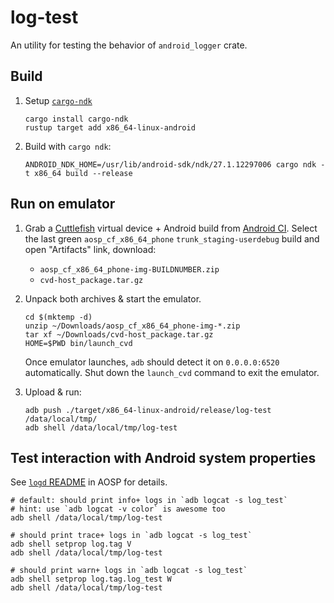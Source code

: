 # log-test

An utility for testing the behavior of `android_logger` crate.

## Build

1. Setup [`cargo-ndk`](https://github.com/bbqsrc/cargo-ndk)

   ```
   cargo install cargo-ndk
   rustup target add x86_64-linux-android
   ```

2. Build with `cargo ndk`:

   ```
   ANDROID_NDK_HOME=/usr/lib/android-sdk/ndk/27.1.12297006 cargo ndk -t x86_64 build --release
   ```

## Run on emulator

1. Grab a [Cuttlefish](https://source.android.com/docs/devices/cuttlefish)
   virtual device + Android build from [Android
   CI](https://ci.android.com/builds/branches/aosp-main/grid?legacy=1). Select
   the last green `aosp_cf_x86_64_phone` `trunk_staging-userdebug` build and
   open "Artifacts" link, download:

   - `aosp_cf_x86_64_phone-img-BUILDNUMBER.zip`
   - `cvd-host_package.tar.gz`

2. Unpack both archives & start the emulator.

   ```
   cd $(mktemp -d)
   unzip ~/Downloads/aosp_cf_x86_64_phone-img-*.zip
   tar xf ~/Downloads/cvd-host_package.tar.gz
   HOME=$PWD bin/launch_cvd
   ```

   Once emulator launches, `adb` should detect it on `0.0.0.0:6520`
   automatically. Shut down the `launch_cvd` command to exit the emulator.

3. Upload & run:

   ```
   adb push ./target/x86_64-linux-android/release/log-test /data/local/tmp/
   adb shell /data/local/tmp/log-test
   ```

## Test interaction with Android system properties

See [`logd`
README](https://cs.android.com/android/platform/superproject/main/+/main:system/logging/logd/README.property)
in AOSP for details.

```
# default: should print info+ logs in `adb logcat -s log_test`
# hint: use `adb logcat -v color` is awesome too
adb shell /data/local/tmp/log-test

# should print trace+ logs in `adb logcat -s log_test`
adb shell setprop log.tag V
adb shell /data/local/tmp/log-test

# should print warn+ logs in `adb logcat -s log_test`
adb shell setprop log.tag.log_test W
adb shell /data/local/tmp/log-test
```
